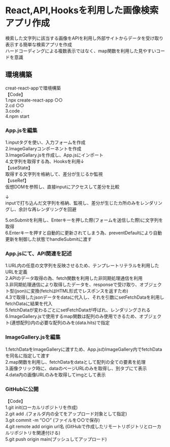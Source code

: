 # React,API,Hooksを利用した画像検索アプリ作成
検索した文字列に該当する画像をAPIを利用し外部サイトからデータを受け取り表示する簡単な検索アプリを作成  
ハードコーディングによる複数表示ではなく、map関数を利用した見やすいコードを意識  


## 環境構築

creat-react-appで環境構築  
【Code】  
1.npx create-react-app ○○  
2.cd ○○  
3.code .  
4.npm start  

### App.jsを編集

1.inputタグを使い、入力フォームを作成  
2.ImageGallaryコンポーネントを作成  
3.ImageGallary.jsを作成し、App.jsにインポート    
4.文字列を取得する為、Hooksを利用↓  
【useState】  
取得する文字列を格納して、差分が生じるか監視  
【useRef】  
仮想DOMを参照し、直接inputにアクセスして差分を比較  
  
↓   
inputで打ち込んだ文字列を格納、監視し、差分が生じたカ所のみをレンダリングし、余計な再レンダリングを回避  
  
5.onSubmitを利用し、Enterキーを押した際(フォームを送信した際)に文字列を取得  
6.Enterキーを押すと自動的に更新されてしまう為、preventDefaultにより自動更新を制御した状態でhandleSubmitに渡す  

### App.jsにて、API関連を記述

1.URL内の任意の文字列を反映させるため、テンプレートリテラルを利用したURLを定義  
2.APIのデータ取得の為、fetch関数を利用した非同期処理通信を利用  
3.非同期処理通信により取得したデータを、responseで受け取り、オブジェクト型(json)に変換(fetchはHTML形式でレスポンスを返すため)  
4.3で取得したjsonデータをdataに代入し、それを引数にsetFetchDataを利用しfetchDataに結果を代入  
5.fetchDataが変わるごとにsetFetchDataが呼ばれ、レンダリングされる  
6.ImageGallery.jsで使用するmap関数は配列のみ使用できるため、オブジェクト(連想配列)内の必要な配列のみを(data.hits)で指定   

### ImageGallery.jsを編集

1.fetchDataをImageGalleryに渡すため、App.jsのImageGallery内でfetchDataを同名に指定して渡す  
2.map関数を利用し、fetchDataをdataとして配列の全ての要素を処理  
3.画像クリック時に、dataのページURLのみを取得し、別タブにて表示  
4.data内の画像URLのみを取得してimgとして表示  

### GitHubに公開

【Code】  
1.git init(ローカルリポジトリを作成)  
2.git add .(フォルダ内の全てをアップロード対象として指定)  
3.git commit -m “○○” (ファイルを○○で保存)  
4.git remote add origin url名 (GitHubで作成したリモートリポジトリとローカルリポジトリを関連付ける)  
5.git push origin main(プッシュしてアップロード)  
